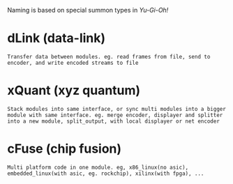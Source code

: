 
Naming is based on special summon types in *Yu-Gi-Oh!* 

# dLink (data-link)
    Transfer data between modules. eg. read frames from file, send to encoder, and write encoded streams to file
# xQuant (xyz quantum)
    Stack modules into same interface, or sync multi modules into a bigger module with same interface. eg. merge encoder, displayer and splitter into a new module, split_output, with local displayer or net encoder
# cFuse (chip fusion)
    Multi platform code in one module. eg, x86_linux(no asic), embedded_linux(with asic, eg. rockchip), xilinx(with fpga), ...
